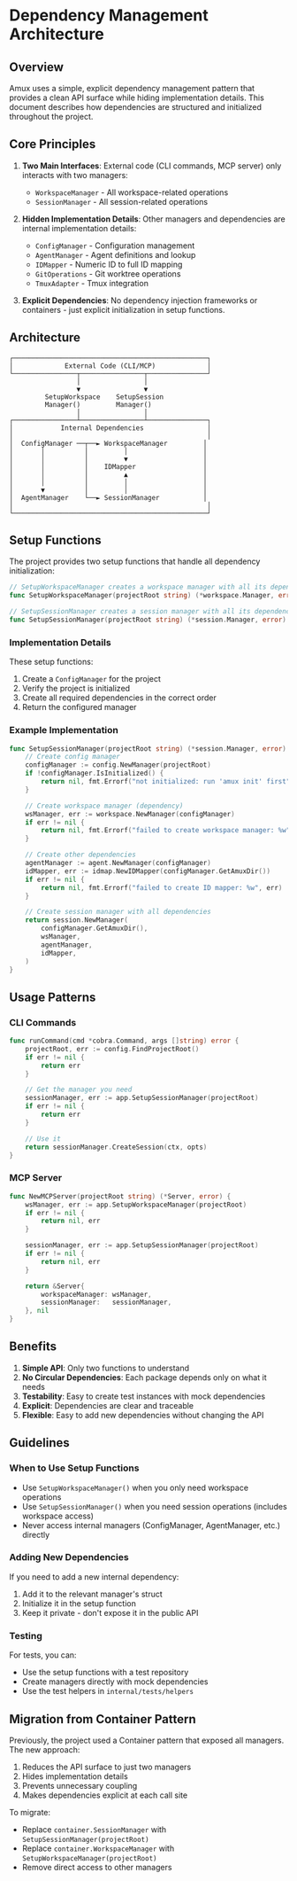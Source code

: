 # Dependency Management Architecture

## Overview

Amux uses a simple, explicit dependency management pattern that provides a clean API surface while hiding implementation details. This document describes how dependencies are structured and initialized throughout the project.

## Core Principles

1. **Two Main Interfaces**: External code (CLI commands, MCP server) only interacts with two managers:
   - `WorkspaceManager` - All workspace-related operations
   - `SessionManager` - All session-related operations

2. **Hidden Implementation Details**: Other managers and dependencies are internal implementation details:
   - `ConfigManager` - Configuration management
   - `AgentManager` - Agent definitions and lookup
   - `IDMapper` - Numeric ID to full ID mapping
   - `GitOperations` - Git worktree operations
   - `TmuxAdapter` - Tmux integration

3. **Explicit Dependencies**: No dependency injection frameworks or containers - just explicit initialization in setup functions.

## Architecture

```text
┌─────────────────────────────────────────────────┐
│             External Code (CLI/MCP)             │
└────────────────┬────────────────┬───────────────┘
                 │                │
                 ▼                ▼
         SetupWorkspace    SetupSession
         Manager()         Manager()
                 │                │
┌────────────────┴────────────────┴───────────────┐
│            Internal Dependencies                │
│                                                 │
│  ConfigManager ──┬──► WorkspaceManager         │
│       │          │         │                   │
│       │          │         ▼                   │
│       │          │    IDMapper                 │
│       │          │         ▲                   │
│       │          │         │                   │
│       ▼          │         │                   │
│  AgentManager    └──► SessionManager           │
│                                                 │
└─────────────────────────────────────────────────┘
```

## Setup Functions

The project provides two setup functions that handle all dependency initialization:

```go
// SetupWorkspaceManager creates a workspace manager with all its dependencies
func SetupWorkspaceManager(projectRoot string) (*workspace.Manager, error)

// SetupSessionManager creates a session manager with all its dependencies
func SetupSessionManager(projectRoot string) (*session.Manager, error)
```

### Implementation Details

These setup functions:

1. Create a `ConfigManager` for the project
2. Verify the project is initialized
3. Create all required dependencies in the correct order
4. Return the configured manager

### Example Implementation

```go
func SetupSessionManager(projectRoot string) (*session.Manager, error) {
    // Create config manager
    configManager := config.NewManager(projectRoot)
    if !configManager.IsInitialized() {
        return nil, fmt.Errorf("not initialized: run 'amux init' first")
    }

    // Create workspace manager (dependency)
    wsManager, err := workspace.NewManager(configManager)
    if err != nil {
        return nil, fmt.Errorf("failed to create workspace manager: %w", err)
    }

    // Create other dependencies
    agentManager := agent.NewManager(configManager)
    idMapper, err := idmap.NewIDMapper(configManager.GetAmuxDir())
    if err != nil {
        return nil, fmt.Errorf("failed to create ID mapper: %w", err)
    }

    // Create session manager with all dependencies
    return session.NewManager(
        configManager.GetAmuxDir(),
        wsManager,
        agentManager,
        idMapper,
    )
}
```

## Usage Patterns

### CLI Commands

```go
func runCommand(cmd *cobra.Command, args []string) error {
    projectRoot, err := config.FindProjectRoot()
    if err != nil {
        return err
    }

    // Get the manager you need
    sessionManager, err := app.SetupSessionManager(projectRoot)
    if err != nil {
        return err
    }

    // Use it
    return sessionManager.CreateSession(ctx, opts)
}
```

### MCP Server

```go
func NewMCPServer(projectRoot string) (*Server, error) {
    wsManager, err := app.SetupWorkspaceManager(projectRoot)
    if err != nil {
        return nil, err
    }

    sessionManager, err := app.SetupSessionManager(projectRoot)
    if err != nil {
        return nil, err
    }

    return &Server{
        workspaceManager: wsManager,
        sessionManager:   sessionManager,
    }, nil
}
```

## Benefits

1. **Simple API**: Only two functions to understand
2. **No Circular Dependencies**: Each package depends only on what it needs
3. **Testability**: Easy to create test instances with mock dependencies
4. **Explicit**: Dependencies are clear and traceable
5. **Flexible**: Easy to add new dependencies without changing the API

## Guidelines

### When to Use Setup Functions

- Use `SetupWorkspaceManager()` when you only need workspace operations
- Use `SetupSessionManager()` when you need session operations (includes workspace access)
- Never access internal managers (ConfigManager, AgentManager, etc.) directly

### Adding New Dependencies

If you need to add a new internal dependency:

1. Add it to the relevant manager's struct
2. Initialize it in the setup function
3. Keep it private - don't expose it in the public API

### Testing

For tests, you can:

- Use the setup functions with a test repository
- Create managers directly with mock dependencies
- Use the test helpers in `internal/tests/helpers`

## Migration from Container Pattern

Previously, the project used a Container pattern that exposed all managers. The new approach:

1. Reduces the API surface to just two managers
2. Hides implementation details
3. Prevents unnecessary coupling
4. Makes dependencies explicit at each call site

To migrate:

- Replace `container.SessionManager` with `SetupSessionManager(projectRoot)`
- Replace `container.WorkspaceManager` with `SetupWorkspaceManager(projectRoot)`
- Remove direct access to other managers
